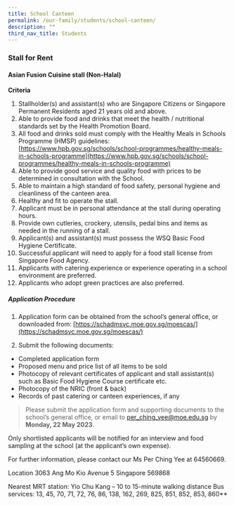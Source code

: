 ```yaml
---
title: School Canteen
permalink: /our-family/students/school-canteen/
description: ""
third_nav_title: Students
---
```

### Stall for Rent

#### Asian Fusion Cuisine stall (Non-Halal)

**Criteria**
1.	Stallholder(s) and assistant(s) who are Singapore Citizens or Singapore Permanent Residents aged 21 years old and above.
2.	Able to provide food and drinks that meet the health / nutritional standards set by the Health Promotion Board.
3.	All food and drinks sold must comply with the Healthy Meals in Schools Programme (HMSP) guidelines:
[https://www.hpb.gov.sg/schools/school-programmes/healthy-meals-in-schools-programme](https://www.hpb.gov.sg/schools/school-programmes/healthy-meals-in-schools-programme)
4.	Able to provide good service and quality food with prices to be determined in consultation with the School.
5.	Able to maintain a high standard of food safety, personal hygiene and cleanliness of the canteen area.
6.	Healthy and fit to operate the stall.
7.	Applicant must be in personal attendance at the stall during operating hours.
8.	Provide own cutleries, crockery, utensils, pedal bins and items as needed in the running of a stall.
9.	Applicant(s) and assistant(s) must possess the WSQ Basic Food Hygiene Certificate.
10.	Successful applicant will need to apply for a food stall license from Singapore Food Agency.
11.	Applicants with catering experience or experience operating in a school environment are preferred.
12.	Applicants who adopt green practices are also preferred.

##### Application Procedure
1.	Application form can be obtained from the school’s general office, or downloaded from:
[https://schadmsvc.moe.gov.sg/moescas/](https://schadmsvc.moe.gov.sg/moescas/)

2.	Submit the following documents:
* Completed application form
* Proposed menu and price list of all items to be sold
* Photocopy of relevant certificates of applicant and stall assistant(s) such as Basic Food Hygiene Course certificate etc. 
* Photocopy of the NRIC (front & back)  
* Records of past catering or canteen experiences, if any

> Please submit the application form and supporting documents to the school’s general office, or email to per_ching_yee@moe.edu.sg by **Monday, 22 May 2023**.

Only shortlisted applicants will be notified for an interview and food sampling at the school (at the applicant’s own expense).

For further information, please contact our Ms Per Ching Yee at 64560669.

Location
3063 Ang Mo Kio Avenue 5 Singapore 569868

Nearest MRT station: Yio Chu Kang – 10 to 15-minute walking distance
Bus services: 13, 45, 70, 71, 72, 76, 86, 138, 162, 269, 825, 851, 852, 853, 860**